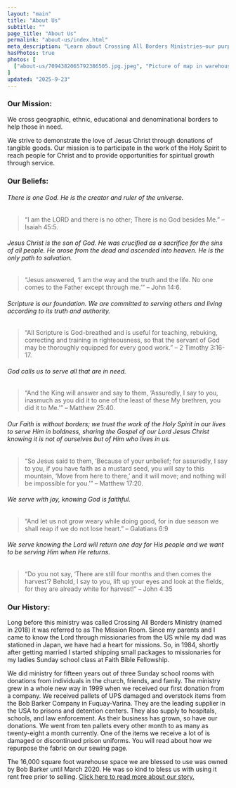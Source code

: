 ```yaml
---
layout: "main"
title: "About Us"
subtitle: ""
page_title: "About Us"
permalink: "about-us/index.html"
meta_description: "Learn about Crossing All Borders Ministries—our purpose, mission, beliefs, and history. We advance the Gospel of Jesus Christ by meeting physical and spiritual needs locally, nationally, and internationally, partnering with churches and ministries to serve people from all backgrounds with compassion and faith."
hasPhotos: true
photos: [
  ["about-us/7094382065792386505.jpg.jpeg", "Picture of map in warehouse"],
]
updated: "2025-9-23"
---
```


### Our Mission: 

We cross geographic, ethnic, educational and denominational borders to help those in need.

We strive to demonstrate the love of Jesus Christ through donations of tangible goods. Our mission is to participate in the work of the Holy Spirit to reach people for Christ and to provide opportunities for spiritual growth through service.


### Our Beliefs:

###### There is one God. He is the creator and ruler of the universe.

> “I am the LORD and there is no other; There is no God besides Me.” – Isaiah 45:5.

###### Jesus Christ is the son of God. He was crucified as a sacrifice for the sins of all people. He arose from the dead and ascended into heaven. He is the only path to salvation.

> “Jesus answered, ‘I am the way and the truth and the life. No one comes to the Father except through me.’” – John 14:6.

###### Scripture is our foundation. We are committed to serving others and living according to its truth and authority.

> “All Scripture is God-breathed and is useful for teaching, rebuking, correcting and training in righteousness, so that the servant of God may be thoroughly equipped for every good work.” – 2 Timothy 3:16-17.

###### God calls us to serve all that are in need.

> “And the King will answer and say to them, ‘Assuredly, I say to you, inasmuch as you did it to one of the least of these My brethren, you did it to Me.’” – Matthew 25:40.

###### Our Faith is without borders; we trust the work of the Holy Spirit in our lives to serve Him in boldness, sharing the Gospel of our Lord Jesus Christ knowing it is not of ourselves but of Him who lives in us.

> “So Jesus said to them, ‘Because of your unbelief; for assuredly, I say to you, if you have faith as a mustard seed, you will say to this mountain, ‘Move from here to there,’ and it will move; and nothing will be impossible for you.’” – Matthew 17:20.


###### We serve with joy, knowing God is faithful.

> “And let us not grow weary while doing good, for in due season we shall reap if we do not lose heart.” – Galatians 6:9

###### We serve knowing the Lord will return one day for His people and we want to be serving Him when He returns.

> “Do you not say, ‘There are still four months and then comes the harvest’? Behold, I say to you, lift up your eyes and look at the fields, for they are already white for harvest!” – John 4:35



### Our History:

Long before this ministry was called Crossing All Borders Ministry (named in 2018) it was referred to as The Mission Room. Since my parents and I came to know the Lord through missionaries from the US while my dad was stationed in Japan, we have had a heart for missions. So, in 1984, shortly after getting married I started shipping small packages to missionaries for my ladies Sunday school class at Faith Bible Fellowship.

We did ministry for fifteen years out of three Sunday school rooms with donations from individuals in the church, friends, and family. The ministry grew in a whole new way in 1999 when we received our first donation from a company. We received pallets of UPS damaged and overstock items from the Bob Barker Company in Fuquay-Varina. They are the leading supplier in the USA to prisons and detention centers. They also supply to hospitals, schools, and law enforcement. As their business has grown, so have our donations. We went from ten pallets every other month to as many as twenty-eight a month currently. One of the items we receive a lot of is damaged or discontinued prison uniforms. You will read about how we repurpose the fabric on our sewing page.

The 16,000 square foot warehouse space we are blessed to use was owned by Bob Barker until March 2020. He was so kind to bless us with using it rent free prior to selling. [Click here to read more about our story.](./our-story/)